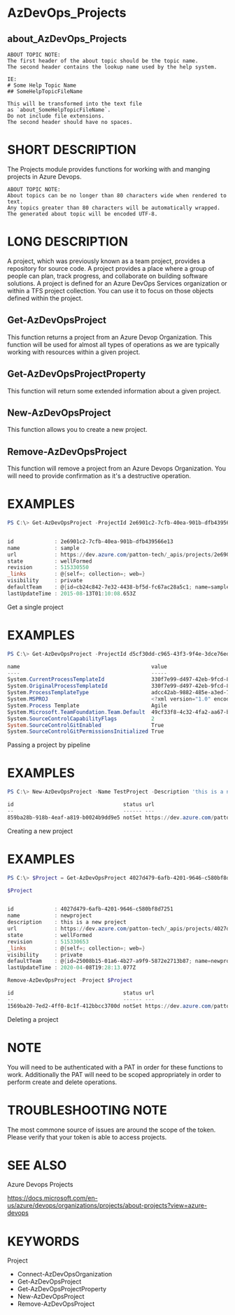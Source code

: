 ﻿# AzDevOps_Projects
## about_AzDevOps_Projects

```
ABOUT TOPIC NOTE:
The first header of the about topic should be the topic name.
The second header contains the lookup name used by the help system.

IE:
# Some Help Topic Name
## SomeHelpTopicFileName

This will be transformed into the text file
as `about_SomeHelpTopicFileName`.
Do not include file extensions.
The second header should have no spaces.
```

# SHORT DESCRIPTION
The Projects module provides functions for working with and manging projects
in Azure Devops.

```
ABOUT TOPIC NOTE:
About topics can be no longer than 80 characters wide when rendered to text.
Any topics greater than 80 characters will be automatically wrapped.
The generated about topic will be encoded UTF-8.
```

# LONG DESCRIPTION
A project, which was previously known as a team project, provides a repository 
for source code. A project provides a place where a group of people can plan, 
track progress, and collaborate on building software solutions. A project is 
defined for an Azure DevOps Services organization or within a TFS project 
collection. You can use it to focus on those objects defined within the project.

## Get-AzDevOpsProject
This function returns a project from an Azure Devop Organization. This function
will be used for almost all types of operations as we are typically working
with resources within a given project.

## Get-AzDevOpsProjectProperty
This function will return some extended information about a given project.

## New-AzDevOpsProject
This function allows you to create a new project.

## Remove-AzDevOpsProject
This function will remove a project from an Azure Devops Organization. You will
need to provide confirmation as it's a destructive operation.

# EXAMPLES
```powershell
PS C:\> Get-AzDevOpsProject -ProjectId 2e6901c2-7cfb-40ea-901b-dfb439566e13


id             : 2e6901c2-7cfb-40ea-901b-dfb439566e13
name           : sample
url            : https://dev.azure.com/patton-tech/_apis/projects/2e6901c2-7cfb-40ea-901b-dfb439566e13
state          : wellFormed
revision       : 515330550
_links         : @{self=; collection=; web=}
visibility     : private
defaultTeam    : @{id=cb24c842-7e32-4438-bf5d-fc67ac28a5c1; name=sample Team; url=https://dev.azure.com/patton-tech/_apis/projects/2e6901c2-7cfb-40ea-901b-dfb439566e13/teams/cb24c842-7e32-4438-bf5d-fc67ac28a5c1}
lastUpdateTime : 2015-08-13T01:10:08.653Z
```

Get a single project

# EXAMPLES
```powershell
PS C:\> Get-AzDevOpsProject -ProjectId d5cf30dd-c965-43f3-9f4e-3dce76ed226a |Get-AzDevOpsProjectProperty

name                                          value
----                                          -----
System.CurrentProcessTemplateId               330f7e99-d497-42eb-9fcd-8f8fec59bc13
System.OriginalProcessTemplateId              330f7e99-d497-42eb-9fcd-8f8fec59bc13
System.ProcessTemplateType                    adcc42ab-9882-485e-a3ed-7678f01f66bc
System.MSPROJ                                 <?xml version="1.0" encoding="utf-8"?>...
System.Process Template                       Agile
System.Microsoft.TeamFoundation.Team.Default  49cf33f8-4c32-4fa2-aa67-b8b49a873ea6
System.SourceControlCapabilityFlags           2
System.SourceControlGitEnabled                True
System.SourceControlGitPermissionsInitialized True
```

Passing a project by pipeline

# EXAMPLES
```powershell
PS C:\> New-AzDevOpsProject -Name TestProject -Description 'this is a new project'

id                                   status url
--                                   ------ ---
859ba28b-918b-4eaf-a819-b0024b9dd9e5 notSet https://dev.azure.com/patton-tech/_apis/operations/859ba28b-918b-4eaf-a819-b0024b9dd9e5
```

Creating a new project

# EXAMPLES
```powershell
PS C:\> $Project = Get-AzDevOpsProject 4027d479-6afb-4201-9646-c580bf8d7251

$Project


id             : 4027d479-6afb-4201-9646-c580bf8d7251
name           : newproject
description    : this is a new project
url            : https://dev.azure.com/patton-tech/_apis/projects/4027d479-6afb-4201-9646-c580bf8d7251
state          : wellFormed
revision       : 515330653
_links         : @{self=; collection=; web=}
visibility     : private
defaultTeam    : @{id=25008b15-01a6-4b27-a9f9-5872e2713b87; name=newproject Team; url=https://dev.azure.com/patton-tech/_apis/projects/4027d479-6afb-4201-9646-c580bf8d7251/teams/25008b15-01a6-4b27-a9f9-5872e2713b87}
lastUpdateTime : 2020-04-08T19:28:13.077Z

Remove-AzDevOpsProject -Project $Project

id                                   status url
--                                   ------ ---
1569ba20-7ed2-4ff0-8c1f-412bbcc3700d notSet https://dev.azure.com/patton-tech/_apis/operations/1569ba20-7ed2-4ff0-8c1f-412bbcc3700d
```

Deleting a project

# NOTE
You will need to be authenticated with a PAT in order for these functions to
work. Additionally the PAT will need to be scoped appropriately in order to 
perform create and delete operations.

# TROUBLESHOOTING NOTE
The most commone source of issues are around the scope of the token. Please
verify that your token is able to access projects.

# SEE ALSO
Azure Devops Projects

https://docs.microsoft.com/en-us/azure/devops/organizations/projects/about-projects?view=azure-devops

# KEYWORDS
Project

- Connect-AzDevOpsOrganization
- Get-AzDevOpsProject
- Get-AzDevOpsProjectProperty
- New-AzDevOpsProject
- Remove-AzDevOpsProject